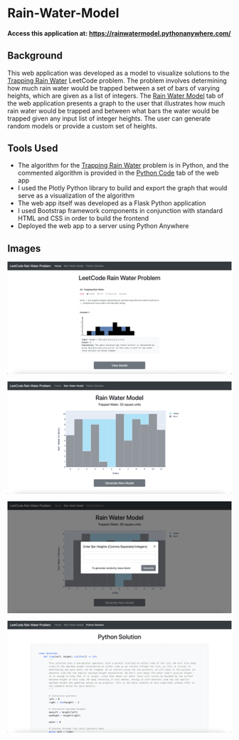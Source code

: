 # Rain-Water-Model

#### Access this application at: https://rainwatermodel.pythonanywhere.com/

## Background

This web application was developed as a model to visualize solutions to the [Trapping Rain Water](https://leetcode.com/problems/trapping-rain-water/) LeetCode problem. The problem involves determining how much rain water would be trapped between a set of bars of varying heights, which are given as a list of integers. The [Rain Water Model](https://rainwatermodel.pythonanywhere.com/trapping-rain-water/) tab of the web application presents a graph to the user that illustrates how much rain water would be trapped and between what bars the water would be trapped given any input list of integer heights. The user can generate random models or provide a custom set of heights.

## Tools Used

- The algorithm for the [Trapping Rain Water](https://leetcode.com/problems/trapping-rain-water/) problem is in Python, and the commented algorithm is provided in the [Python Code](https://rainwatermodel.pythonanywhere.com/code) tab of the web app
- I used the Plotly Python library to build and export the graph that would serve as a visualization of the algorithm
- The web app itself was developed as a Flask Python application
- I used Bootstrap framework components in conjunction with standard HTML and CSS in order to build the frontend
- Deployed the web app to a server using Python Anywhere

## Images

![Home Screenshot](https://github.com/bhavyapatel2002/Rain-Water-Model/blob/ef320dbfbd69711d82c766bd4066ba31ae15a2b1/static/Home%20Screenshot.png)

![Model Screenshot](https://github.com/bhavyapatel2002/Rain-Water-Model/blob/ef320dbfbd69711d82c766bd4066ba31ae15a2b1/static/Model%20Screenshot.png)

![Generate Screenshot](https://github.com/bhavyapatel2002/Rain-Water-Model/blob/3881755cc4b4a74982fa1972c23e59abb2d28e4b/static/Generate%20Screenshot.png)

![Code Screenshot](https://github.com/bhavyapatel2002/Rain-Water-Model/blob/ef320dbfbd69711d82c766bd4066ba31ae15a2b1/static/Code%20Screenshot.png)
